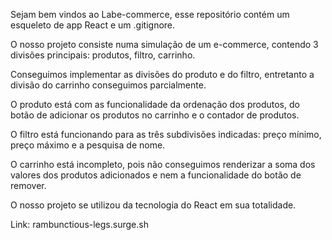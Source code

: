 Sejam bem vindos ao Labe-commerce, esse repositório contém um esqueleto de app React e um .gitignore.

O nosso projeto consiste numa simulação de um e-commerce, contendo 3 divisões principais: produtos, filtro, carrinho.

Conseguimos implementar as divisões do produto e do filtro, entretanto a divisão do carrinho conseguimos parcialmente.

O produto está com as funcionalidade da ordenação dos produtos, do botão de adicionar os produtos no carrinho e o contador de produtos.

O filtro está funcionando para as três subdivisões indicadas: preço mínimo, preço máximo e a pesquisa de nome.

O carrinho está incompleto, pois não conseguimos renderizar a soma dos valores dos produtos adicionados e nem a funcionalidade do botão de remover.

O nosso projeto se utilizou da tecnologia do React em sua totalidade. 







Link: rambunctious-legs.surge.sh
